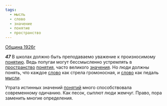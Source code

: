 ```yaml
---
tags:
  - мысль
  - слово
  - значение
  - понятие
  - пространство
---
```


[Община 1926г](https://127.0.0.1:4002/agni/1926)

___47___
В школах должно быть преподаваемо уважение к произносимому [понятию](../../../tags/#понятие). Ведь попугаи могут бессмысленно устремлять в [пространство](../../../tags/#пространство) [понятия](../../../tags/#понятие), часто великого [значения](../../../tags/#значение). Но люди должны понять, что каждое [слово](../../../tags/#слово) как стрела громоносная, и [слово](../../../tags/#слово) как педаль [мысли](../../../tags/#мысль).   

Утрата истинных значений [понятий](../../../tags/#понятие) много способствовала современному одичанию. Как песок, сыплют люди жемчуг. Право, пора заменить многие определения.   

